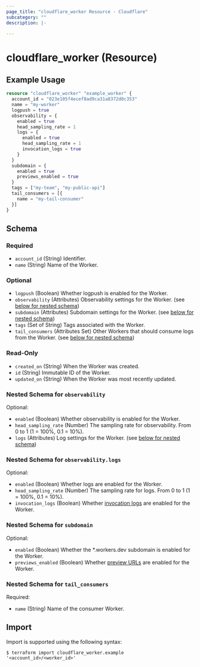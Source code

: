 ```yaml
---
page_title: "cloudflare_worker Resource - Cloudflare"
subcategory: ""
description: |-
  
---
```


# cloudflare_worker (Resource)



## Example Usage

```terraform
resource "cloudflare_worker" "example_worker" {
  account_id = "023e105f4ecef8ad9ca31a8372d0c353"
  name = "my-worker"
  logpush = true
  observability = {
    enabled = true
    head_sampling_rate = 1
    logs = {
      enabled = true
      head_sampling_rate = 1
      invocation_logs = true
    }
  }
  subdomain = {
    enabled = true
    previews_enabled = true
  }
  tags = ["my-team", "my-public-api"]
  tail_consumers = [{
    name = "my-tail-consumer"
  }]
}
```

<!-- schema generated by tfplugindocs -->
## Schema

### Required

- `account_id` (String) Identifier.
- `name` (String) Name of the Worker.

### Optional

- `logpush` (Boolean) Whether logpush is enabled for the Worker.
- `observability` (Attributes) Observability settings for the Worker. (see [below for nested schema](#nestedatt--observability))
- `subdomain` (Attributes) Subdomain settings for the Worker. (see [below for nested schema](#nestedatt--subdomain))
- `tags` (Set of String) Tags associated with the Worker.
- `tail_consumers` (Attributes Set) Other Workers that should consume logs from the Worker. (see [below for nested schema](#nestedatt--tail_consumers))

### Read-Only

- `created_on` (String) When the Worker was created.
- `id` (String) Immutable ID of the Worker.
- `updated_on` (String) When the Worker was most recently updated.

<a id="nestedatt--observability"></a>
### Nested Schema for `observability`

Optional:

- `enabled` (Boolean) Whether observability is enabled for the Worker.
- `head_sampling_rate` (Number) The sampling rate for observability. From 0 to 1 (1 = 100%, 0.1 = 10%).
- `logs` (Attributes) Log settings for the Worker. (see [below for nested schema](#nestedatt--observability--logs))

<a id="nestedatt--observability--logs"></a>
### Nested Schema for `observability.logs`

Optional:

- `enabled` (Boolean) Whether logs are enabled for the Worker.
- `head_sampling_rate` (Number) The sampling rate for logs. From 0 to 1 (1 = 100%, 0.1 = 10%).
- `invocation_logs` (Boolean) Whether [invocation logs](https://developers.cloudflare.com/workers/observability/logs/workers-logs/#invocation-logs) are enabled for the Worker.



<a id="nestedatt--subdomain"></a>
### Nested Schema for `subdomain`

Optional:

- `enabled` (Boolean) Whether the *.workers.dev subdomain is enabled for the Worker.
- `previews_enabled` (Boolean) Whether [preview URLs](https://developers.cloudflare.com/workers/configuration/previews/) are enabled for the Worker.


<a id="nestedatt--tail_consumers"></a>
### Nested Schema for `tail_consumers`

Required:

- `name` (String) Name of the consumer Worker.

## Import

Import is supported using the following syntax:

```shell
$ terraform import cloudflare_worker.example '<account_id>/<worker_id>'
```
